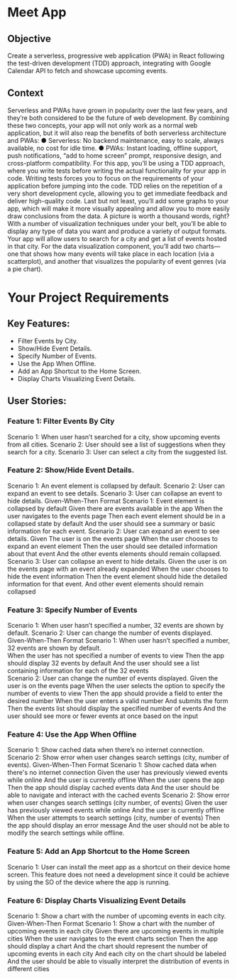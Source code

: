 # Meet App

## Objective

Create a serverless, progressive web application (PWA) in React following the test-driven development (TDD) approach, integrating with Google Calendar API to fetch and showcase upcoming events.

## Context

Serverless and PWAs have grown in popularity over the last few years, and they’re both considered to
be the future of web development. By combining these two concepts, your app will not only work as a
normal web application, but it will also reap the benefits of both serverless architecture and PWAs:
● Serverless: No backend maintenance, easy to scale, always available, no cost for idle time.
● PWAs: Instant loading, offline support, push notifications, “add to home screen” prompt,
responsive design, and cross-platform compatibility.
For this app, you’ll be using a TDD approach, where you write tests before writing the actual
functionality for your app in code. Writing tests forces you to focus on the requirements of your
application before jumping into the code. TDD relies on the repetition of a very short development
cycle, allowing you to get immediate feedback and deliver high-quality code.
Last but not least, you’ll add some graphs to your app, which will make it more visually appealing and
allow you to more easily draw conclusions from the data. A picture is worth a thousand words, right?
With a number of visualization techniques under your belt, you’ll be able to display any type of data
you want and produce a variety of output formats. Your app will allow users to search for a city and
get a list of events hosted in that city. For the data visualization component, you’ll add two
charts—one that shows how many events will take place in each location (via a scatterplot), and
another that visualizes the popularity of event genres (via a pie chart).

# Your Project Requirements

## Key Features:

- Filter Events by City.
- Show/Hide Event Details.
- Specify Number of Events.
- Use the App When Offline.
- Add an App Shortcut to the Home Screen.
- Display Charts Visualizing Event Details.

## User Stories:

### Feature 1: Filter Events By City

Scenario 1: When user hasn’t searched for a city, show upcoming events from all cities.
Scenario 2: User should see a list of suggestions when they search for a city.
Scenario 3: User can select a city from the suggested list.

### Feature 2: Show/Hide Event Details.

Scenario 1: An event element is collapsed by default.
Scenario 2: User can expand an event to see details.
Scenario 3: User can collapse an event to hide details.
Given-When-Then Format
Scenario 1: Event element is collapsed by default
Given there are events available in the app
When the user navigates to the events page
Then each event element should be in a collapsed state by default
And the user should see a summary or basic information for each event.
Scenario 2: User can expand an event to see details.
Given The user is on the events page
When the user chooses to expand an event element
Then the user should see detailed information about that event
And the other events elements should remain collapsed.
Scenario 3: User can collapse an event to hide details.
Given the user is on the events page with an event already expanded
When the user chooses to hide the event information
Then the event element should hide the detailed information for that event.
And other event elements should remain collapsed

### Feature 3: Specify Number of Events

Scenario 1: When user hasn’t specified a number, 32 events are shown by default.
Scenario 2: User can change the number of events displayed.
Given-When-Then Format
Scenario 1: When user hasn’t specified a number, 32 events are shown by default.  
When the user has not specified a number of events to view
Then the app should display 32 events by default
And the user should see a list containing information for each of the 32 events  
Scenario 2: User can change the number of events displayed.
Given the user is on the events page
When the user selects the option to specify the number of events to view
Then the app should provide a field to enter the desired number
When the user enters a valid number
And submits the form
Then the events list should display the specified number of events
And the user should see more or fewer events at once based on the input

### Feature 4: Use the App When Offline

Scenario 1: Show cached data when there’s no internet connection.
Scenario 2: Show error when user changes search settings (city, number of events).
Given-When-Then Format
Scenario 1: Show cached data when there's no internet connection
Given the user has previously viewed events while online
And the user is currently offline
When the user opens the app
Then the app should display cached events data
And the user should be able to navigate and interact with the cached events
Scenario 2: Show error when user changes search settings (city number, of events)
Given the user has previously viewed events while online
And the user is currently offline
When the user attempts to search settings (city, number of events)
Then the app should display an error message
And the user should not be able to modify the search settings while offline.

### Feature 5: Add an App Shortcut to the Home Screen

Scenario 1: User can install the meet app as a shortcut on their device home screen.
This feature does not need a development since it could be achieve by using the SO of the device where the app is running.

### Feature 6: Display Charts Visualizing Event Details

Scenario 1: Show a chart with the number of upcoming events in each city.
Given-When-Then Format
Scenario 1: Show a chart with the number of upcoming events in each city
Given there are upcoming events in multiple cities
When the user navigates to the event charts section
Then the app should display a chart
And the chart should represent the number of upcoming events in each city
And each city on the chart should be labeled
And the user should be able to visually interpret the distribution of events in different cities
